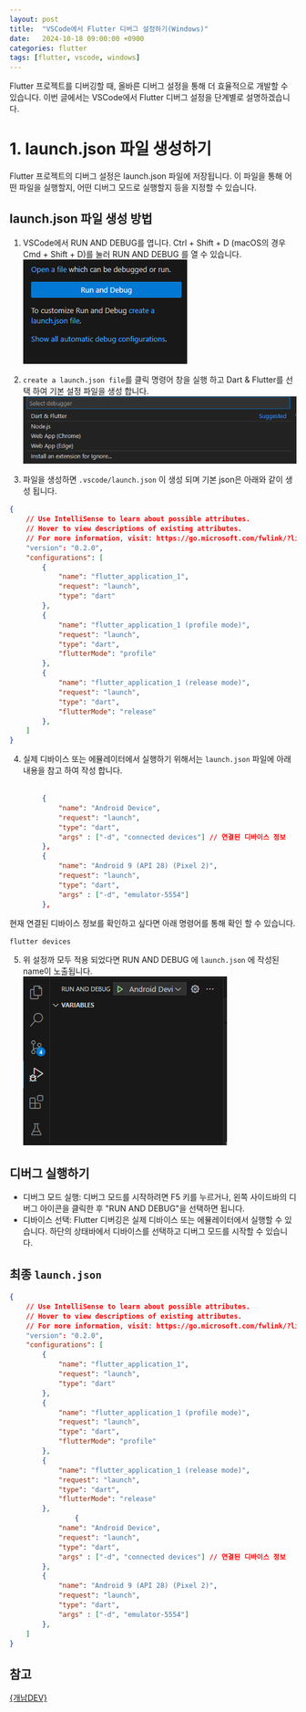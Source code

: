 ```yaml
---
layout: post
title:  "VSCode에서 Flutter 디버그 설정하기(Windows)"
date:   2024-10-18 09:00:00 +0900
categories: flutter
tags: [flutter, vscode, windows]
---
```


Flutter 프로젝트를 디버깅할 때, 올바른 디버그 설정을 통해 더 효율적으로 개발할 수 있습니다. 이번 글에서는 VSCode에서 Flutter 디버그 설정을 단계별로 설명하겠습니다.

# 1. launch.json 파일 생성하기
Flutter 프로젝트의 디버그 설정은 launch.json 파일에 저장됩니다. 이 파일을 통해 어떤 파일을 실행할지, 어떤 디버그 모드로 실행할지 등을 지정할 수 있습니다.

## launch.json 파일 생성 방법
1. VSCode에서 RUN AND DEBUG를 엽니다. Ctrl + Shift + D (macOS의 경우 Cmd + Shift + D)를 눌러 RUN AND DEBUG 를 열 수 있습니다.<br>
![RUN AND DEBUG](/assets/img/1018-1-1.png)<br>

2. `create a launch.json file`를 클릭 명령어 창을 실행 하고 Dart & Flutter를 선택 하여 기본 설정 파일을 생성 합니다.<br>
![RUN AND DEBUG](/assets/img/1018-1-2.png)<br>

3. 파일을 생성하면 `.vscode/launch.json` 이 생성 되며 기본 json은 아래와 같이 생성 됩니다.<br>
```json
{
    // Use IntelliSense to learn about possible attributes.
    // Hover to view descriptions of existing attributes.
    // For more information, visit: https://go.microsoft.com/fwlink/?linkid=830387
    "version": "0.2.0",
    "configurations": [
        {
            "name": "flutter_application_1",
            "request": "launch",
            "type": "dart"
        },
        {
            "name": "flutter_application_1 (profile mode)",
            "request": "launch",
            "type": "dart",
            "flutterMode": "profile"
        },
        {
            "name": "flutter_application_1 (release mode)",
            "request": "launch",
            "type": "dart",
            "flutterMode": "release"
        },
    ]
}
```

4. 실제 디바이스 또는 에뮬레이터에서 실행하기 위해서는 `launch.json` 파일에 아래 내용을 참고 하여 작성 합니다.<br>
```json

        {
            "name": "Android Device",
            "request": "launch",
            "type": "dart",
            "args" : ["-d", "connected devices"] // 연결된 디바이스 정보
        },
        {
            "name": "Android 9 (API 28) (Pixel 2)",
            "request": "launch",
            "type": "dart",
            "args" : ["-d", "emulator-5554"]
        },
```
현재 연결된 디바이스 정보를 확인하고 싶다면 아래 명령어를 통해 확인 할 수 있습니다.<br>
```bash
flutter devices
```

5. 위 설정까 모두 적용 되었다면 RUN AND DEBUG 에 `launch.json` 에 작성된 name이 노출됩니다.<br>
![RUN AND DEBUG](/assets/img/1018-1-3.png)<br>

## 디버그 실행하기
-  디버그 모드 실행: 디버그 모드를 시작하려면 F5 키를 누르거나, 왼쪽 사이드바의 디버그 아이콘을 클릭한 후 "RUN AND DEBUG"을 선택하면 됩니다.
-  디바이스 선택: Flutter 디버깅은 실제 디바이스 또는 에뮬레이터에서 실행할 수 있습니다. 하단의 상태바에서 디바이스를 선택하고 디버그 모드를 시작할 수 있습니다.

## 최종 `launch.json`
```json
{
    // Use IntelliSense to learn about possible attributes.
    // Hover to view descriptions of existing attributes.
    // For more information, visit: https://go.microsoft.com/fwlink/?linkid=830387
    "version": "0.2.0",
    "configurations": [
        {
            "name": "flutter_application_1",
            "request": "launch",
            "type": "dart"
        },
        {
            "name": "flutter_application_1 (profile mode)",
            "request": "launch",
            "type": "dart",
            "flutterMode": "profile"
        },
        {
            "name": "flutter_application_1 (release mode)",
            "request": "launch",
            "type": "dart",
            "flutterMode": "release"
        },
                {
            "name": "Android Device",
            "request": "launch",
            "type": "dart",
            "args" : ["-d", "connected devices"] // 연결된 디바이스 정보
        },
        {
            "name": "Android 9 (API 28) (Pixel 2)",
            "request": "launch",
            "type": "dart",
            "args" : ["-d", "emulator-5554"]
        },
    ]
}
```

## 참고
[{개남DEV}](https://sudarlife.tistory.com/entry/flutter-web-%ED%94%8C%EB%9F%AC%ED%84%B0-%ED%94%84%EB%A1%9C%EC%A0%9D%ED%8A%B8%EB%A5%BC-%EC%9B%B9%EA%B3%BC-%EC%95%A0%EB%AE%AC%EB%A0%88%EC%9D%B4%ED%84%B0%EB%A1%9C-%EB%8F%8C%EB%A0%A4%EB%B3%B4%EC%9E%90-vscode-%EC%84%B8%ED%8C%85%EB%B2%95)

